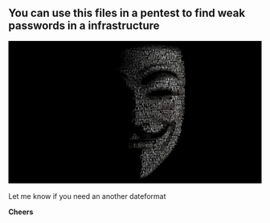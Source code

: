 ## You can use this files in a pentest to find weak passwords in a infrastructure

![anon](pics/anon.jpg)

Let me know if you need an another dateformat


**Cheers**
